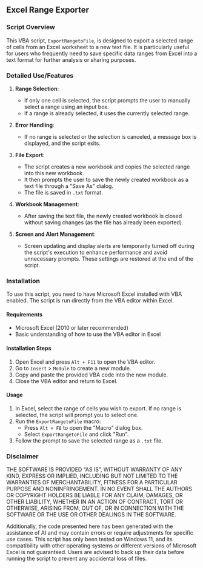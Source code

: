 ## Excel Range Exporter

### Script Overview
This VBA script, `ExportRangetoFile`, is designed to export a selected range of cells from an Excel worksheet to a new text file. It is particularly useful for users who frequently need to save specific data ranges from Excel into a text format for further analysis or sharing purposes.

### Detailed Use/Features
1. **Range Selection**: 
   - If only one cell is selected, the script prompts the user to manually select a range using an input box.
   - If a range is already selected, it uses the currently selected range.
   
2. **Error Handling**:
   - If no range is selected or the selection is canceled, a message box is displayed, and the script exits.
   
3. **File Export**:
   - The script creates a new workbook and copies the selected range into this new workbook.
   - It then prompts the user to save the newly created workbook as a text file through a "Save As" dialog.
   - The file is saved in `.txt` format.

4. **Workbook Management**:
   - After saving the text file, the newly created workbook is closed without saving changes (as the file has already been exported).
   
5. **Screen and Alert Management**:
   - Screen updating and display alerts are temporarily turned off during the script's execution to enhance performance and avoid unnecessary prompts. These settings are restored at the end of the script.

### Installation
To use this script, you need to have Microsoft Excel installed with VBA enabled. The script is run directly from the VBA editor within Excel.

#### Requirements
- Microsoft Excel (2010 or later recommended)
- Basic understanding of how to use the VBA editor in Excel

#### Installation Steps
1. Open Excel and press `Alt + F11` to open the VBA editor.
2. Go to `Insert` > `Module` to create a new module.
3. Copy and paste the provided VBA code into the new module.
4. Close the VBA editor and return to Excel.

#### Usage
1. In Excel, select the range of cells you wish to export. If no range is selected, the script will prompt you to select one.
2. Run the `ExportRangetoFile` macro:
   - Press `Alt + F8` to open the "Macro" dialog box.
   - Select `ExportRangetoFile` and click "Run".
3. Follow the prompt to save the selected range as a `.txt` file.

### Disclaimer
THE SOFTWARE IS PROVIDED “AS IS”, WITHOUT WARRANTY OF ANY KIND, EXPRESS OR IMPLIED, INCLUDING BUT NOT LIMITED TO THE WARRANTIES OF MERCHANTABILITY, FITNESS FOR A PARTICULAR PURPOSE AND NONINFRINGEMENT. IN NO EVENT SHALL THE AUTHORS OR COPYRIGHT HOLDERS BE LIABLE FOR ANY CLAIM, DAMAGES, OR OTHER LIABILITY, WHETHER IN AN ACTION OF CONTRACT, TORT OR OTHERWISE, ARISING FROM, OUT OF, OR IN CONNECTION WITH THE SOFTWARE OR THE USE OR OTHER DEALINGS IN THE SOFTWARE.

Additionally, the code presented here has been generated with the assistance of AI and may contain errors or require adjustments for specific use cases. This script has only been tested on Windows 11, and its compatibility with other operating systems or different versions of Microsoft Excel is not guaranteed. Users are advised to back up their data before running the script to prevent any accidental loss of files.